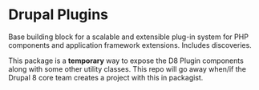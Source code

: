 Drupal Plugins
==============

Base building block for a scalable and extensible plug-in system for PHP components and application framework extensions. Includes discoveries.

This package is a **temporary** way to expose the D8 Plugin components along with some other utility classes. This repo will go away when/if the Drupal 8 core team creates a project with this in packagist.
